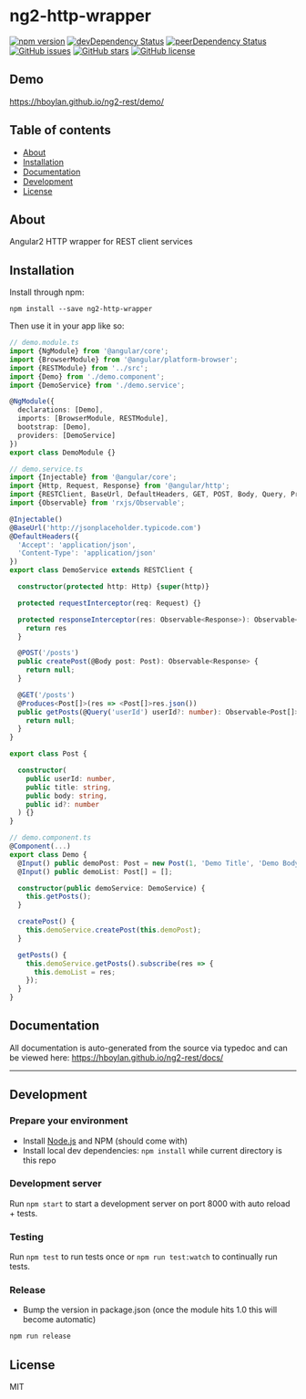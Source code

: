 # ng2-http-wrapper
<!-- [![Build Status](https://travis-ci.org/hboylan/ng2-rest.svg?branch=master)](https://travis-ci.org/hboylan/ng2-rest) -->
[![npm version](https://badge.fury.io/js/ng2-rest.svg)](http://badge.fury.io/js/ng2-rest)
[![devDependency Status](https://david-dm.org/hboylan/ng2-rest/dev-status.svg)](https://david-dm.org/hboylan/ng2-rest?type=dev)
[![peerDependency Status](https://david-dm.org/hboylan/ng2-rest/peer-status.svg)](https://david-dm.org/hboylan/ng2-rest?type=peer)
[![GitHub issues](https://img.shields.io/github/issues/hboylan/ng2-rest.svg)](https://github.com/hboylan/ng2-rest/issues)
[![GitHub stars](https://img.shields.io/github/stars/hboylan/ng2-rest.svg)](https://github.com/hboylan/ng2-rest/stargazers)
[![GitHub license](https://img.shields.io/badge/license-MIT-blue.svg)](https://raw.githubusercontent.com/hboylan/ng2-rest/master/LICENSE)

## Demo
https://hboylan.github.io/ng2-rest/demo/

## Table of contents

- [About](#about)
- [Installation](#installation)
- [Documentation](#documentation)
- [Development](#development)
- [License](#licence)

## About

Angular2 HTTP wrapper for REST client services

## Installation

Install through npm:
```
npm install --save ng2-http-wrapper
```

Then use it in your app like so:

```typescript
// demo.module.ts
import {NgModule} from '@angular/core';
import {BrowserModule} from '@angular/platform-browser';
import {RESTModule} from '../src';
import {Demo} from './demo.component';
import {DemoService} from './demo.service';

@NgModule({
  declarations: [Demo],
  imports: [BrowserModule, RESTModule],
  bootstrap: [Demo],
  providers: [DemoService]
})
export class DemoModule {}
```

```typescript
// demo.service.ts
import {Injectable} from '@angular/core';
import {Http, Request, Response} from '@angular/http';
import {RESTClient, BaseUrl, DefaultHeaders, GET, POST, Body, Query, Produces, MediaType} from '../src/rest.service';
import {Observable} from 'rxjs/Observable';

@Injectable()
@BaseUrl('http://jsonplaceholder.typicode.com')
@DefaultHeaders({
  'Accept': 'application/json',
  'Content-Type': 'application/json'
})
export class DemoService extends RESTClient {

  constructor(protected http: Http) {super(http)}

  protected requestInterceptor(req: Request) {}

  protected responseInterceptor(res: Observable<Response>): Observable<Response> {
    return res
  }

  @POST('/posts')
  public createPost(@Body post: Post): Observable<Response> {
    return null;
  }

  @GET('/posts')
  @Produces<Post[]>(res => <Post[]>res.json())
  public getPosts(@Query('userId') userId?: number): Observable<Post[]> {
    return null;
  }
}

export class Post {

  constructor(
    public userId: number,
    public title: string,
    public body: string,
    public id?: number
  ) {}
}
```

```typescript
// demo.component.ts
@Component(...)
export class Demo {
  @Input() public demoPost: Post = new Post(1, 'Demo Title', 'Demo Body');
  @Input() public demoList: Post[] = [];

  constructor(public demoService: DemoService) {
    this.getPosts();
  }

  createPost() {
    this.demoService.createPost(this.demoPost);
  }

  getPosts() {
    this.demoService.getPosts().subscribe(res => {
      this.demoList = res;
    });
  }
}
```

## Documentation
All documentation is auto-generated from the source via typedoc and can be viewed here:
https://hboylan.github.io/ng2-rest/docs/

---

## Development

### Prepare your environment
* Install [Node.js](http://nodejs.org/) and NPM (should come with)
* Install local dev dependencies: `npm install` while current directory is this repo

### Development server
Run `npm start` to start a development server on port 8000 with auto reload + tests.

### Testing
Run `npm test` to run tests once or `npm run test:watch` to continually run tests.

### Release
* Bump the version in package.json (once the module hits 1.0 this will become automatic)
```bash
npm run release
```

## License

MIT
